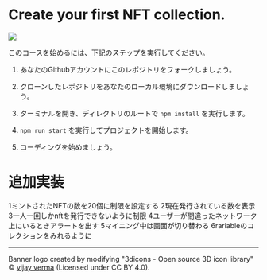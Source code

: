 # Create your first NFT collection.

![](public/ETH-NFT-banner-blur.png)

このコースを始めるには、下記のステップを実行してください。

1. あなたのGithubアカウントにこのレポジトリをフォークしましょう。

2. クローンしたレポジトリをあなたのローカル環境にダウンロードしましょう。

3. ターミナルを開き、ディレクトリのルートで `npm install` を実行します。

4. `npm run start` を実行してプロジェクトを開始します。

5. コーディングを始めましょう。

# 追加実装

1ミントされたNFTの数を20個に制限を設定する
2現在発行されている数を表示
3一人一回しかnftを発行できないように制限
4ユーザーが間違ったネットワーク上にいるときアラートを出す
5マイニング中は画面が切り替わる
6rariableのコレクションをみれるように

----
Banner logo created by modifying  "3dicons - Open source 3D icon library" © [vijay verma](https://www.figma.com/community/file/1030350068466019692) (Licensed under CC BY 4.0).
